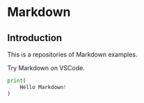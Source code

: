 # Markdown
## Introduction
This is a repositories of Markdown examples.

Try Markdown on VSCode.
```python
print(
    Hello Markdown!
)
```
